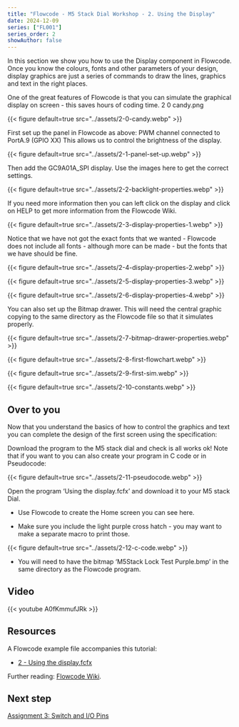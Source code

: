 ```yaml
---
title: "Flowcode - M5 Stack Dial Workshop - 2. Using the Display"
date: 2024-12-09
series: ["FL001"]
series_order: 2
showAuthor: false
---
```


In this section we show you how to use the Display
component in Flowcode. Once you know the colours, fonts and
other parameters of your design, display graphics are just a
series of commands to draw the lines, graphics and text in the
right places.

One of the great features of Flowcode is that you can simulate
the graphical display on screen - this saves hours of coding
time.                                             2 0 candy.png

{{< figure
    default=true
    src="../assets/2-0-candy.webp"
    >}}

First set up the panel in Flowcode as above:
PWM channel connected to PortA.9 (GPIO XX)
This allows us to control the brightness of the display.

{{< figure
    default=true
    src="../assets/2-1-panel-set-up.webp"
    >}}

Then add the GC9A01A_SPI display. Use the images here to
get the correct settings.

{{< figure
    default=true
    src="../assets/2-2-backlight-properties.webp"
    >}}

If you need more information then you can left
click on the display and click on HELP to get
more information from the Flowcode Wiki.

{{< figure
    default=true
    src="../assets/2-3-display-properties-1.webp"
    >}}


Notice that we have not got the exact fonts that we wanted -
Flowcode does not include all fonts - although more can be
made - but the fonts that we have should be fine.

{{< figure
    default=true
    src="../assets/2-4-display-properties-2.webp"
    >}}

{{< figure
    default=true
    src="../assets/2-5-display-properties-3.webp"
    >}}

{{< figure
    default=true
    src="../assets/2-6-display-properties-4.webp"
    >}}

You can also set up the Bitmap drawer. This
will need the central graphic copying to the
same directory as the Flowcode file so that it
simulates properly.

{{< figure
    default=true
    src="../assets/2-7-bitmap-drawer-properties.webp"
    >}}


{{< figure
    default=true
    src="../assets/2-8-first-flowchart.webp"
    >}}

{{< figure
    default=true
    src="../assets/2-9-first-sim.webp"
    >}}


{{< figure
    default=true
    src="../assets/2-10-constants.webp"
    >}}

## Over to you

Now that you understand the basics of how to control
the graphics and text you can complete the design of the first
screen using the specification:

Download the program to the M5 stack dial and check is all works ok!
Note that if you want to you can also create your program in C code or in Pseudocode:

{{< figure
    default=true
    src="../assets/2-11-pseudocode.webp"
    >}}

Open the program ‘Using the display.fcfx’ and
download it to your M5 stack Dial.

- Use Flowcode to create the Home screen you can
see here.

- Make sure you include the light purple cross hatch - you may want to make a separate macro to print
those.

{{< figure
    default=true
    src="../assets/2-12-c-code.webp"
    >}}

- You will need to have the bitmap ‘M5Stack Lock
Test Purple.bmp’ in the same directory as the
Flowcode program.



## Video

{{< youtube A0fKmmufJRk >}}


## Resources

A Flowcode example file accompanies this tutorial:
- [2 - Using the display.fcfx](https://www.flowcode.co.uk/wiki/images/b/b7/2_-_Using_the_display.fcfx)


Further reading: [Flowcode Wiki](https://www.flowcode.co.uk/wiki/index.php?title=Examples_and_Tutorials
).

## Next step

[Assignment 3: Switch and I/O Pins](../03-switch-io-pins)
